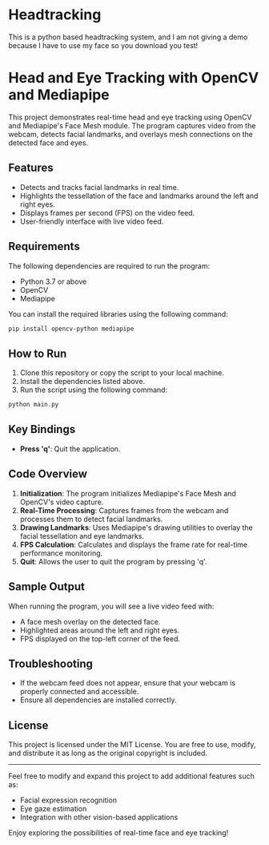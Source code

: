 # Headtracking
This is a python based headtracking system, and I am not giving a demo because I have to use my face so you download you test!
# Head and Eye Tracking with OpenCV and Mediapipe

This project demonstrates real-time head and eye tracking using OpenCV and Mediapipe's Face Mesh module. The program captures video from the webcam, detects facial landmarks, and overlays mesh connections on the detected face and eyes.

## Features
- Detects and tracks facial landmarks in real time.
- Highlights the tessellation of the face and landmarks around the left and right eyes.
- Displays frames per second (FPS) on the video feed.
- User-friendly interface with live video feed.

## Requirements
The following dependencies are required to run the program:

- Python 3.7 or above
- OpenCV
- Mediapipe

You can install the required libraries using the following command:
```bash
pip install opencv-python mediapipe
```

## How to Run
1. Clone this repository or copy the script to your local machine.
2. Install the dependencies listed above.
3. Run the script using the following command:
```bash
python main.py
```

## Key Bindings
- **Press 'q'**: Quit the application.

## Code Overview
1. **Initialization**: The program initializes Mediapipe's Face Mesh and OpenCV's video capture.
2. **Real-Time Processing**: Captures frames from the webcam and processes them to detect facial landmarks.
3. **Drawing Landmarks**: Uses Mediapipe's drawing utilities to overlay the facial tessellation and eye landmarks.
4. **FPS Calculation**: Calculates and displays the frame rate for real-time performance monitoring.
5. **Quit**: Allows the user to quit the program by pressing 'q'.

## Sample Output
When running the program, you will see a live video feed with:
- A face mesh overlay on the detected face.
- Highlighted areas around the left and right eyes.
- FPS displayed on the top-left corner of the feed.

## Troubleshooting
- If the webcam feed does not appear, ensure that your webcam is properly connected and accessible.
- Ensure all dependencies are installed correctly.

## License
This project is licensed under the MIT License. You are free to use, modify, and distribute it as long as the original copyright is included.

---

Feel free to modify and expand this project to add additional features such as:
- Facial expression recognition
- Eye gaze estimation
- Integration with other vision-based applications

Enjoy exploring the possibilities of real-time face and eye tracking!

